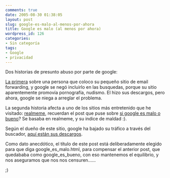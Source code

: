 ```yaml
---
comments: true
date: 2005-08-30 01:38:05
layout: post
slug: google-es-malo-al-menos-por-ahora
title: Google es malo (al menos por ahora)
wordpress_id: 126
categories:
- Sin categoría
tags:
- Google
- privacidad
---
```


Dos historias de presunto abuso por parte de google:

[La primera](http://news.com.com/5208-12-0.html?forumID=1&threadID=8786&messageID=62962&start=-196) sobre una persona que coloco su pequeño sitio de email forwarding, y google se negó incluirlo en las busquedas, porque su sitio aparentemente promovía pornografía, nudismo. El hizo sus descargos, pero ahora, google se niega a arreglar el problema.

La segunda historia afecta a uno de los sitios más entretenido que he visitado: [realmeme](http://news.com.com/5208-12-0.html?forumID=1&threadID=8786&start=0), recuerdan el post que puse sobre [si google es malo o bueno](http://www.lnds.net/archives/2005/08/google_es_bueno.html)? Se basaba en realmeme, y su indice de maldad :).

Según el dueño de este sitio, google ha bajado su tráfico a través del buscador, [aquí están sus descargos](http://news.com.com/5208-12-0.html?forumID=1&threadID=8786&start=0).

Como dato anecdótico, el título de este post está deliberadamente elegido para que diga google_es_malo.html, para compensar el anterior post, que quedababa como google_es_bueno, con eso mantenemos el equilibrio, y nos aseguramos que nos nos censuren......

;)



